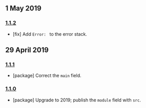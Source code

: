## 1 May 2019

### [1.1.2](https://github.com/artdecocode/promto/compare/v1.1.1...v1.1.2)

- [fix] Add `Error: ` to the error stack.

## 29 April 2019

### [1.1.1](https://github.com/artdecocode/promto/compare/v1.1.0...v1.1.1)

- [package] Correct the `main` field.

### [1.1.0](https://github.com/artdecocode/promto/compare/v1.0.0...v1.1.0)

- [package] Upgrade to 2019; publish the `module` field with `src`.
